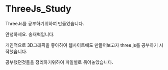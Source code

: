 # ThreeJs_Study
ThreeJs를 공부하기위하여 만들었습니다.

안녕하세요. 송재혁입니다.

개인적으로 3D그래픽을 좋아하여 웹사이트에도 만들어보고자 three.js를 공부하기 시작했습니다.

공부했던것들을 정리하기위하여 파일별로 묶어놓았습니다.
